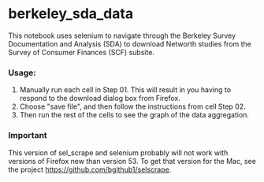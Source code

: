 # berkeley_sda_data
This notebook uses selenium to navigate through the Berkeley Survey Documentation and Analysis (SDA) to download Networth studies from the Survey of Consumer Finances (SCF) subsite.

### Usage:
1. Manually run each cell in Step 01.  This will result in you having to respond to the download dialog box from Firefox.
2. Choose "save file", and then follow the instructions from cell Step 02.
3. Then run the rest of the cells to see the graph of the data aggregation.

### Important
This version of sel_scrape and selenium probably will not work with versions of Firefox new than version 53.  To get that version for the Mac, see the project https://github.com/bgithub1/selscrape.